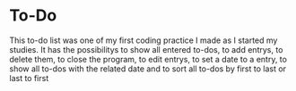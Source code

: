# To-Do

This to-do list was one of my first coding practice I made as I started my studies. It has the possibilitys to show all entered to-dos, to add entrys, to delete them, to close the program, to edit entrys, to set a date to a entry, to show all to-dos with the related date and to sort all to-dos by first to last or last to first
